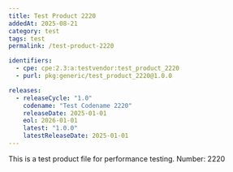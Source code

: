 ```yaml
---
title: Test Product 2220
addedAt: 2025-08-21
category: test
tags: test
permalink: /test-product-2220

identifiers:
  - cpe: cpe:2.3:a:testvendor:test_product_2220
  - purl: pkg:generic/test_product_2220@1.0.0

releases:
  - releaseCycle: "1.0"
    codename: "Test Codename 2220"
    releaseDate: 2025-01-01
    eol: 2026-01-01
    latest: "1.0.0"
    latestReleaseDate: 2025-01-01
---
```


This is a test product file for performance testing. Number: 2220
